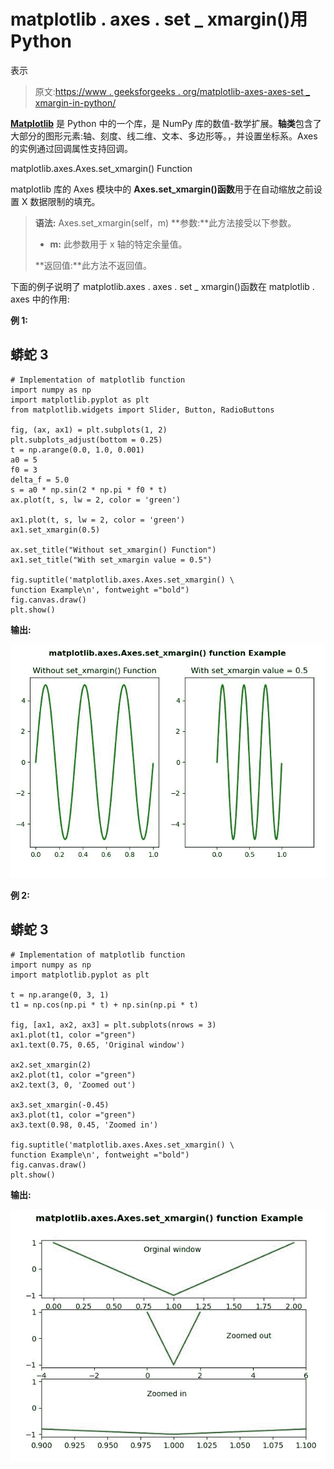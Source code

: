 # matplotlib . axes . set _ xmargin()用 Python

表示

> 原文:[https://www . geeksforgeeks . org/matplotlib-axes-axes-set _ xmargin-in-python/](https://www.geeksforgeeks.org/matplotlib-axes-axes-set_xmargin-in-python/)

[**Matplotlib**](https://www.geeksforgeeks.org/python-introduction-matplotlib/) 是 Python 中的一个库，是 NumPy 库的数值-数学扩展。**轴类**包含了大部分的图形元素:轴、刻度、线二维、文本、多边形等。，并设置坐标系。Axes 的实例通过回调属性支持回调。

matplotlib.axes.Axes.set_xmargin() Function

matplotlib 库的 Axes 模块中的 **Axes.set_xmargin()函数**用于在自动缩放之前设置 X 数据限制的填充。

> **语法:** Axes.set_xmargin(self，m)
> **参数:**此方法接受以下参数。
> 
> *   **m:** 此参数用于 x 轴的特定余量值。
> 
> **返回值:**此方法不返回值。

下面的例子说明了 matplotlib.axes . axes . set _ xmargin()函数在 matplotlib . axes 中的作用:

**例 1:**

## 蟒蛇 3

```
# Implementation of matplotlib function 
import numpy as np
import matplotlib.pyplot as plt
from matplotlib.widgets import Slider, Button, RadioButtons

fig, (ax, ax1) = plt.subplots(1, 2)
plt.subplots_adjust(bottom = 0.25)
t = np.arange(0.0, 1.0, 0.001)
a0 = 5
f0 = 3
delta_f = 5.0
s = a0 * np.sin(2 * np.pi * f0 * t)
ax.plot(t, s, lw = 2, color = 'green')

ax1.plot(t, s, lw = 2, color = 'green')
ax1.set_xmargin(0.5)

ax.set_title("Without set_xmargin() Function")
ax1.set_title("With set_xmargin value = 0.5")

fig.suptitle('matplotlib.axes.Axes.set_xmargin() \
function Example\n', fontweight ="bold")
fig.canvas.draw()
plt.show()
```

**输出:**

![](img/40856d7072e82c5bc5b9b0d7c53c1391.png)

**例 2:**

## 蟒蛇 3

```
# Implementation of matplotlib function 
import numpy as np
import matplotlib.pyplot as plt

t = np.arange(0, 3, 1)
t1 = np.cos(np.pi * t) + np.sin(np.pi * t)

fig, [ax1, ax2, ax3] = plt.subplots(nrows = 3)
ax1.plot(t1, color ="green")
ax1.text(0.75, 0.65, 'Original window')

ax2.set_xmargin(2)
ax2.plot(t1, color ="green")
ax2.text(3, 0, 'Zoomed out')

ax3.set_xmargin(-0.45)
ax3.plot(t1, color ="green")
ax3.text(0.98, 0.45, 'Zoomed in')

fig.suptitle('matplotlib.axes.Axes.set_xmargin() \
function Example\n', fontweight ="bold")
fig.canvas.draw()
plt.show()
```

**输出:**

![](img/ade44e34d1d4dd940ccdc10f0687b84d.png)